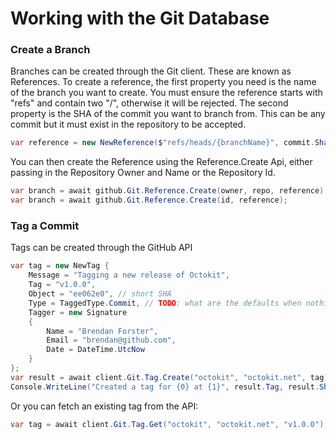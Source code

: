 # Working with the Git Database

### Create a Branch

Branches can be created through the Git client. These are known as References. To create a reference, the first property you need is the name of the branch you want to create. You must ensure the reference starts with "refs" and contain two "/", otherwise it will be rejected. The second property is the SHA of the commit you want to branch from. This can be any commit but it must exist in the repository to be accepted.

```csharp
var reference = new NewReference($"refs/heads/{branchName}", commit.Sha);
```

You can then create the Reference using the Reference.Create Api, either passing in the Repository Owner and Name or the Repository Id.
```csharp
var branch = await github.Git.Reference.Create(owner, repo, reference);
var branch = await github.Git.Reference.Create(id, reference);
```

### Tag a Commit

Tags can be created through the GitHub API

```csharp
var tag = new NewTag {
    Message = "Tagging a new release of Octokit",
    Tag = "v1.0.0",
    Object = "ee062e0", // short SHA
    Type = TaggedType.Commit, // TODO: what are the defaults when nothing specified?
    Tagger = new Signature
    {
        Name = "Brendan Forster",
        Email = "brendan@github.com",
        Date = DateTime.UtcNow
    }	
};
var result = await client.Git.Tag.Create("octokit", "octokit.net", tag);
Console.WriteLine("Created a tag for {0} at {1}", result.Tag, result.Sha);
```

Or you can fetch an existing tag from the API:

```csharp
var tag = await client.Git.Tag.Get("octokit", "octokit.net", "v1.0.0");
```
